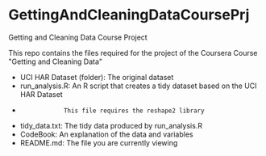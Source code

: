 # GettingAndCleaningDataCoursePrj
Getting and Cleaning Data Course Project

This repo contains the files required for the project of the Coursera Course "Getting and Cleaning Data"

* UCI HAR Dataset (folder): The original dataset
* run_analysis.R: An R script that creates a tidy dataset based on the UCI HAR Dataset
*                 This file requires the reshape2 library
* tidy_data.txt: The tidy data produced by run_analysis.R
* CodeBook: An explanation of the data and variables
* README.md: The file you are currently viewing
